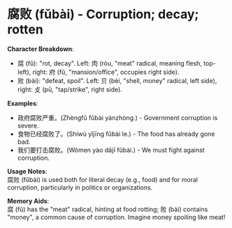 # **腐败 (fǔbài) - Corruption; decay; rotten**

**Character Breakdown**:  
- 腐 (fǔ): "rot, decay". Left: 肉 (ròu, "meat" radical, meaning flesh, top-left), right: 府 (fǔ, "mansion/office", occupies right side).  
- 败 (bài): "defeat, spoil". Left: 贝 (bèi, "shell, money" radical, left side), right: 攴 (pū, "tap/strike", right side).

**Examples**:  
- 政府腐败严重。(Zhèngfǔ fǔbài yánzhòng.) - Government corruption is severe.  
- 食物已经腐败了。(Shíwù yǐjīng fǔbài le.) - The food has already gone bad.  
- 我们要打击腐败。(Wǒmen yào dǎjī fǔbài.) - We must fight against corruption.

**Usage Notes**:  
腐败 (fǔbài) is used both for literal decay (e.g., food) and for moral corruption, particularly in politics or organizations.

**Memory Aids**:  
腐 (fǔ) has the "meat" radical, hinting at food rotting; 败 (bài) contains "money", a common cause of corruption. Imagine money spoiling like meat!